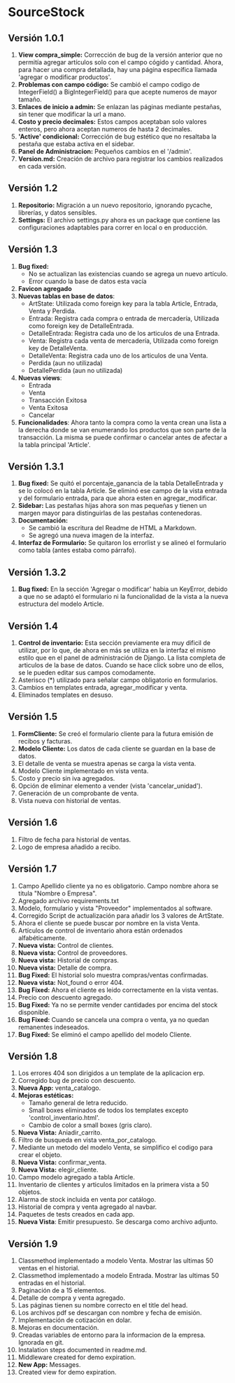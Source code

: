 # SourceStock

## Versión 1.0.1

1. **View compra_simple:** Corrección de bug de la versión anterior que no permitía agregar artículos solo con el campo cógido y cantidad. Ahora, para hacer una compra detallada, hay una página específica llamada 'agregar o modificar productos'.
2. **Problemas con campo código:** Se cambió el campo codigo de IntegerField() a BigIntegerField() para que acepte numeros de mayor tamaño.
3. **Enlaces de inicio a admin:** Se enlazan las páginas mediante pestañas, sin tener que modificar la url a mano.
4. **Costo y precio decimales:** Estos campos aceptaban solo valores enteros, pero ahora aceptan numeros de hasta 2 decimales.
5. **'Active' condicional:** Corrección de bug estético que no resaltaba la pestaña que estaba activa en el sidebar.
6. **Panel de Administracion:** Pequeños cambios en el '/admin'.
7. **Version.md:** Creación de archivo para registrar los cambios realizados en cada versión.

## Versión 1.2

1. **Repositorio:** Migración a un nuevo repositorio, ignorando pycache, librerías, y datos sensibles.
2. **Settings:** El archivo settings.py ahora es un package que contiene las configuraciones adaptables para correr en local o en producción.


## Versión 1.3

1. **Bug fixed:** 
    * No se actualizan las existencias cuando se agrega un nuevo artículo.
    * Error cuando la base de datos esta vacía
2. **Favicon agregado**
3. **Nuevas tablas en base de datos**:
    * ArtState: Utilizada como foreign key para la tabla Article, Entrada, Venta y Perdida.
    * Entrada: Registra cada compra o entrada de mercadería, Utilizada como foreign key de DetalleEntrada. 
    * DetalleEntrada: Registra cada uno de los articulos de una Entrada.
    * Venta: Registra cada venta de mercadería, Utilizada como foreign key de DetalleVenta. 
    * DetalleVenta: Registra cada uno de los articulos de una Venta.
    * Perdida (aun no utilizada)
    * DetallePerdida (aun no utilizada)
4. **Nuevas views**:
    * Entrada
    * Venta
    * Transacción Exitosa
    * Venta Exitosa
    * Cancelar
5. **Funcionalidades**: Ahora tanto la compra como la venta crean una lista a la derecha donde se van enumerando los productos que son parte de la transacción. La misma se puede confirmar o cancelar antes de afectar a la tabla principal 'Article'.

## Versión 1.3.1

1. **Bug fixed:** Se quitó el porcentaje_ganancia de la tabla DetalleEntrada y se lo colocó en la tabla Article. Se eliminó ese campo de la vista entrada y del formulario entrada, para que ahora esten en agregar_modificar.
2. **Sidebar:** Las pestañas hijas ahora son mas pequeñas y tienen un margen mayor para distinguirlas de las pestañas contenedoras.
3. **Documentación:** 
    * Se cambió la escritura del Readme de HTML a Markdown.
    * Se agregó una nueva imagen de la interfaz.
4. **Interfaz de Formulario:** Se quitaron los errorlist y se alineó el formulario como tabla (antes estaba como párrafo).

## Versión 1.3.2

1. **Bug fixed:** En la sección 'Agregar o modificar' habia un KeyError, debido a que no se adaptó el formulario ni la funcionalidad de la vista a la nueva estructura del modelo Article.

## Versión 1.4

1. **Control de inventario:** Esta sección previamente era muy dificil de utilizar, por lo que, de ahora en más se utiliza en la interfaz el mismo estilo que en el panel de administración de Django. La lista completa de articulos de la base de datos. Cuando se hace click sobre uno de ellos, se le pueden editar sus campos comodamente.
2. Asterisco (*) utilizado para señalar campo obligatorio en formularios.
3. Cambios en templates entrada, agregar_modificar y venta.
4. Eliminados templates en desuso.

## Versión 1.5

1. **FormCliente:** Se creó el formulario cliente para la futura emisión de recibos y facturas.
2. **Modelo Cliente:** Los datos de cada cliente se guardan en la base de datos.
3. El detalle de venta se muestra apenas se carga la vista venta.
4. Modelo Cliente implementado en vista venta.
5. Costo y precio sin iva agregados.
6. Opción de eliminar elemento a vender (vista 'cancelar_unidad').
7. Generación de un comprobante de venta.
8. Vista nueva con historial de ventas.

## Versión 1.6

1. Filtro de fecha para historial de ventas.
2. Logo de empresa añadido a recibo.

## Versión 1.7

1. Campo Apellido cliente ya no es obligatorio. Campo nombre ahora se titula "Nombre o Empresa".
2. Agregado archivo requirements.txt
3. Modelo, formulario y vista "Proveedor" implementados al software.
4. Corregido Script de actualización para añadir los 3 valores de ArtState.
5. Ahora el cliente se puede buscar por nombre en la vista Venta.
6. Artículos de control de inventario ahora están ordenados alfabéticamente.
7. **Nueva vista:** Control de clientes.
8. **Nueva vista:** Control de proveedores.
9. **Nueva vista:** Historial de compras.
10. **Nueva vista:** Detalle de compra.
11. **Bug Fixed:** El historial solo muestra compras/ventas confirmadas.
12. **Nueva vista:** Not_found o error 404.
13. **Bug Fixed:** Ahora el cliente es leido correctamente en la vista ventas.
14. Precio con descuento agregado.
15. **Bug Fixed:** Ya no se permite vender cantidades por encima del stock disponible.
15. **Bug Fixed:** Cuando se cancela una compra o venta, ya no quedan remanentes indeseados.
16. **Bug Fixed:** Se eliminó el campo apellido del modelo Cliente.

## Versión 1.8
1. Los errores 404 son dirigidos a un template de la aplicacion erp.
2. Corregido bug de precio con descuento.
3. **Nueva App:** venta_catalogo.
4. **Mejoras estéticas:**
    * Tamaño general de letra reducido.
    * Small boxes eliminados de todos los templates excepto 'control_inventario.html'.
    * Cambio de color a small boxes (gris claro).
5. **Nueva Vista:** Aniadir_carrito.
6. Filtro de busqueda en vista venta_por_catalogo.
7. Mediante un metodo del modelo Venta, se simplifico el codigo para crear el objeto.
8. **Nueva Vista:** confirmar_venta.
9. **Nueva Vista:** elegir_cliente.
10. Campo modelo agregado a tabla Article.
11. Inventario de clientes y articulos limitados en la primera vista a 50 objetos.
12. Alarma de stock incluida en venta por catálogo.
13. Historial de compra y venta agregado al navbar.
14. Paquetes de tests creados en cada app.
15. **Nueva Vista**: Emitir presupuesto. Se descarga como archivo adjunto.

## Versión 1.9
1. Classmethod implementado a modelo Venta. Mostrar las ultimas 50 ventas en el historial.
2. Classmethod implementado a modelo Entrada. Mostrar las ultimas 50 entradas en el historial.
4. Paginación de a 15 elementos.
5. Detalle de compra y venta agregado.
6. Las páginas tienen su nombre correcto en el title del head.
7. Los archivos pdf se descargan con nombre y fecha de emisión.
8. Implementación de cotización en dolar.
9. Mejoras en documentación.
10. Creadas variables de entorno para la informacion de la empresa. Ignorada en git.
11. Instalation steps documented in readme.md.
12. Middleware created for demo expiration.
13. **New App:** Messages.
14. Created view for demo expiration.